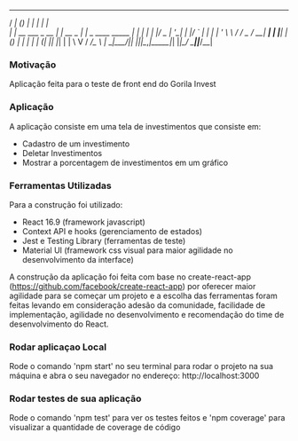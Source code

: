   _____            _ _       _____                     _   
 / ____|          (_) |     |_   _|                   | |  
| |  __  ___  _ __ _| | __ _  | |  _ ____   _____  ___| |_ 
| | |_ |/ _ \| '__| | |/ _` | | | | '_ \ \ / / _ \/ __| __|
| |__| | (_) | |  | | | (_| |_| |_| | | \ V /  __/\__ \ |_ 
 \_____|\___/|_|  |_|_|\__,_|_____|_| |_|\_/ \___||___/\__|

### Motivação
Aplicação feita para o teste de front end do Gorila Invest

### Aplicação
A aplicação consiste em uma tela de investimentos que consiste em:
* Cadastro de um investimento
* Deletar Investimentos
* Mostrar a porcentagem de investimentos em um gráfico

### Ferramentas Utilizadas
Para a construção foi utilizado:

* React 16.9 (framework javascript)
* Context API e hooks (gerenciamento de estados)
* Jest e Testing Library (ferramentas de teste)
* Material UI (framework css visual para maior agilidade no desenvolvimento da interface)

A construção da aplicação foi feita com base no create-react-app (https://github.com/facebook/create-react-app) por oferecer maior agilidade para se começar um projeto e a escolha das ferramentas foram feitas levando em consideração adesão da comunidade, facilidade de implementação, agilidade no desenvolvimento e recomendação do time de desenvolvimento do React.

### Rodar aplicaçao Local
Rode o comando 'npm start' no seu terminal para rodar o projeto na sua máquina e abra o seu navegador no endereço:  http://localhost:3000 

### Rodar testes de sua aplicação
Rode o comando 'npm test' para ver os testes feitos e 'npm coverage' para visualizar a quantidade de coverage de código
